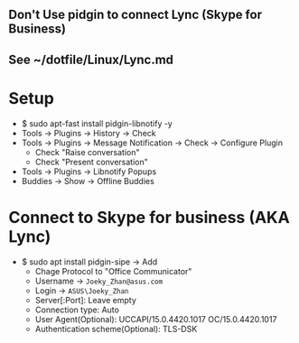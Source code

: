 ## Don't Use pidgin to connect Lync (Skype for Business)
## See ~/dotfile/Linux/Lync.md

Setup
=====
* $ sudo apt-fast install pidgin-libnotify -y
* Tools -> Plugins -> History -> Check
* Tools -> Plugins -> Message Notification -> Check -> Configure Plugin
    * Check "Raise conversation"
    * Check "Present conversation"
* Tools -> Plugins -> Libnotify Popups
* Buddies -> Show -> Offline Buddies

Connect to Skype for business (AKA Lync)
=====
* $ sudo apt install pidgin-sipe -> Add
    * Chage Protocol to "Office Communicator"
    * Username -> `Joeky_Zhan@asus.com`
    * Login -> `ASUS\Joeky_Zhan`
    * Server[:Port]: Leave empty
    * Connection type: Auto
    * User Agent(Optional): UCCAPI/15.0.4420.1017 OC/15.0.4420.1017
    * Authentication scheme(Optional): TLS-DSK
